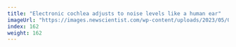 ```yaml
---
title: "Electronic cochlea adjusts to noise levels like a human ear"
imageUrl: "https://images.newscientist.com/wp-content/uploads/2023/05/04135839/SEI_154550580.jpg?width=600"
index: 162
weight: 162
---
```

